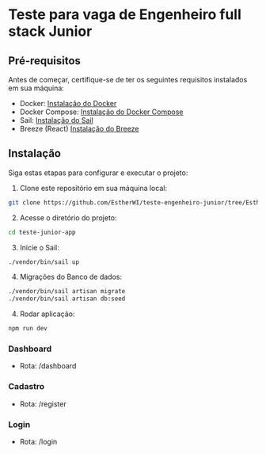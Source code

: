 # Teste para vaga de Engenheiro full stack Junior

## Pré-requisitos

Antes de começar, certifique-se de ter os seguintes requisitos instalados em sua máquina:

- Docker: [Instalação do Docker](https://docs.docker.com/get-docker/)
- Docker Compose: [Instalação do Docker Compose](https://docs.docker.com/compose/install/)
- Sail: [Instalação do Sail](https://laravel.com/docs/10.x/sail)
- Breeze (React) [Instalação do Breeze](https://laravel.com/docs/10.x/starter-kits#breeze-and-inertia)

## Instalação

Siga estas etapas para configurar e executar o projeto:

1. Clone este repositório em sua máquina local:

```bash
git clone https://github.com/EstherWI/teste-engenheiro-junior/tree/EstherDeSantanaAraujo
```
2. Acesse o diretório do projeto:
```bash
cd teste-junior-app
```
3. Inicie o Sail:
```bash
./vendor/bin/sail up

```
4. Migrações do Banco de dados:
```bash
./vendor/bin/sail artisan migrate
./vendor/bin/sail artisan db:seed
```

4. Rodar aplicação:
```bash
npm run dev
```

### Dashboard
- Rota: /dashboard

### Cadastro
- Rota: /register

### Login
- Rota: /login
